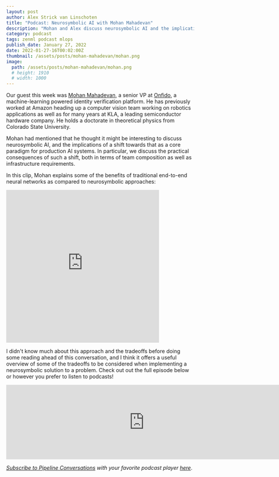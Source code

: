 ```yaml
---
layout: post
author: Alex Strick van Linschoten
title: "Podcast: Neurosymbolic AI with Mohan Mahadevan"
description: "Mohan and Alex discuss neurosymbolic AI and the implications of a shift towards that as a core paradigm for production AI systems. In particular, we discuss the practical consequences of such a shift, both in terms of team composition as well as infrastructure requirements."
category: podcast
tags: zenml podcast mlops
publish_date: January 27, 2022
date: 2022-01-27-16T00:02:00Z
thumbnail: /assets/posts/mohan-mahadevan/mohan.png
image:
  path: /assets/posts/mohan-mahadevan/mohan.png
  # height: 1910
  # width: 1000
---
```


Our guest this week was [Mohan Mahadevan](https://uk.linkedin.com/in/mohan-mahadevan-4999464), a senior VP at [Onfido](https://onfido.com/), a machine-learning powered identity verification platform. He has previously worked at Amazon heading up a computer vision team working on robotics applications as well as for many years at KLA, a leading semiconductor hardware company. He holds a doctorate in theoretical physics from Colorado State University.

Mohan had mentioned that he thought it might be interesting to discuss neurosymbolic AI, and the implications of a shift towards that as a core paradigm for production AI systems. In particular, we discuss the practical consequences of such a shift, both in terms of team composition as well as infrastructure requirements.

In this clip, Mohan explains some of the benefits of traditional end-to-end neural networks as compared to neurosymbolic approaches:

<iframe src="https://share.descript.com/embed/v9MJ6WQcZyB" width="410" height="410" frameborder="0" allowfullscreen></iframe>

I didn't know much about this approach and the tradeoffs before doing some reading ahead of this conversation, and I think it offers a useful overview of some of the tradeoffs to be considered when implementing a neurosymbolic solution to a problem. Check out out the full episode below or however you prefer to listen to podcasts!

<iframe src="https://player.fireside.fm/v2/vA-gqsEV+va39Vuvn?theme=dark" width="740" height="200" frameborder="0" scrolling="no"></iframe>

<br>

*[Subscribe to Pipeline Conversations](https://podcast.zenml.io/subscribe) with
your favorite podcast player [here](https://podcast.zenml.io/subscribe)*.
